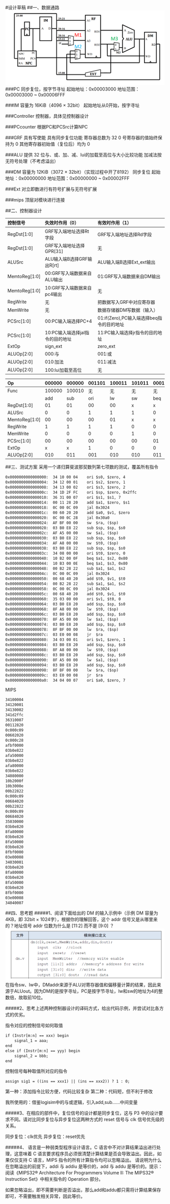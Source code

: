 #设计草稿
##一、数据通路
![Alt text](datapath.png) 
###PC
同步复位，按字节寻址
起始地址：0x00003000
地址范围：0x00003000 ~ 0x00006FFF

###IM
容量为 16KiB（4096 × 32bit）
起始地址从0开始，按字寻址

###Controller
控制器，具体见控制器设计

###PCcounter
根据PC和PCSrc计算NPC

###GRF
具有写使能
具有同步复位功能
寄存器总数为 32
0 号寄存器的值始终保持为 0
其他寄存器初始值（复位后）均为 0

###ALU
提供 32 位与、或、加、减、lui的加载至高位与大小比较功能
加减法按无符号处理（不考虑溢出）

###DM
容量为 12KiB（3072 × 32bit）（实现过程中开了8192）
同步复位
起始地址：0x00000000
地址范围：0x00000000 ~ 0x00002FFF

###Ext
对立即数进行有符号扩展与无符号扩展

###mips
顶层对模块进行连接

##二、控制器设计


| 控制信号 | 失效时作用（0） | 有效时作用（1） |
| :-- | :-- | :--  |
| RegDst[1:0] | GRF写入端地址选择Rt字段 | GRF写入端地址选择Rd字段 |
| RegDst[1:0] | GRF写入端地址选择GPR[31] | 无 |
| ALUSrc | ALU输入端B选择GRF输出R[rt] | ALU输入端B选择Ext_ext输出 |
| MemtoReg[1:0] | 00:GRF写入端数据来自ALU输出 | 01:GRF写入端数据来自DM输出 |
| MemtoReg[1:0] | 10:GRF写入端数据来自pc4输出 | 无 |
| RegWrite | 无 | 把数据写入GRF中对应寄存器 |
| MemWrite | 无 | 数据存储器DM写数据（输入） |
| PCSrc[1:0] | 00:PC输入端选择PC+4 | 01:if(Zero),PC输入端选择beq指令的目的地址 |
| PCSrc[1:0] | 10:PC输入端选择jal指令的目的地址 | 11:PC输入端选择jr指令的目的地址 |
| ExtOp | sign_ext | zero_ext | 
| ALUOp[2:0] | 000:与 | 001:或 |
| ALUOp[2:0] | 010:加法 | 011:减法 |
| ALUOp[2:0] | 100:lui加载至高位 | 无 |

| Op | 000000 | 000000 | 001101 | 100011 | 101011| 000100 | 001111 | 000011 | 000000 | 
| :-- | :-- | :-- | :-- | :-- | :-- | :-- | :-- | :-- | :-- |
| Func | 100000 | 100010 | 无 | 无 | 无 | 无 | 无 | 无 | 001000 |
| | add | sub | ori | lw | sw | beq | lui | jal | jr |
| RegDst[1:0] | 01 | 01 | 00 | 00 | x | x | 00 | 10 | x |
| ALUSrc | 0 | 0 | 1 | 1 | 1 | 0 | 1 | x | x |
| MemtoReg[1:0] | 00 | 00 | 00 | 01 | x | x | 00 | 10 | x |
| RegWrite | 1 | 1 | 1 | 1 | 0 | 0 | 1 | 1 | x |
| MemWrite | 0 | 0 | 0 | 0 | 1 | 0 | 0 | 0 | 0 |
| PCSrc[1:0] | 00 | 00 | 00 | 00 | 00 | 01 | 00 | 10 | 11 |
| ExtOp | x | x | 1 | 0 | 0 | 0 | x | x | x |
| ALUOp[2:0] | 010 | 011 | 001 | 010 | 010 | 011 | 100 | x | x |

##三、测试方案
采用一个递归算斐波那契数列第七项数的测试，覆盖所有指令
```
0x0000000000000000:  34 10 00 04    ori $s0, $zero, 4
0x0000000000000004:  34 12 00 01    ori $s2, $zero, 1
0x0000000000000008:  34 13 00 02    ori $s3, $zero, 2
0x000000000000000c:  34 1D 2F FC    ori $sp, $zero, 0x2ffc
0x0000000000000010:  36 31 00 07    ori $s1, $s1, 7
0x0000000000000014:  00 11 28 20    add $a1, $zero, $s1
0x0000000000000018:  0C 00 0C 09    jal 0x3024
0x000000000000001c:  00 60 20 20    add $a0, $v1, $zero
0x0000000000000020:  0C 00 0C 28    jal 0x30a0
0x0000000000000024:  AF BF 00 00    sw  $ra, ($sp)
0x0000000000000028:  03 B0 E8 22    sub $sp, $sp, $s0
0x000000000000002c:  AF A5 00 00    sw  $a1, ($sp)
0x0000000000000030:  03 B0 E8 22    sub $sp, $sp, $s0
0x0000000000000034:  AF A8 00 00    sw  $t0, ($sp)
0x0000000000000038:  03 B0 E8 22    sub $sp, $sp, $s0
0x000000000000003c:  34 08 00 00    ori $t0, $zero, 0
0x0000000000000040:  10 B2 00 0F    beq $a1, $s2, 0x80
0x0000000000000044:  10 B3 00 0E    beq $a1, $s3, 0x80
0x0000000000000048:  00 B2 28 22    sub $a1, $a1, $s2
0x000000000000004c:  0C 00 0C 09    jal 0x3024
0x0000000000000050:  00 68 40 20    add $t0, $v1, $t0
0x0000000000000054:  00 B2 28 22    sub $a1, $a1, $s2
0x0000000000000058:  0C 00 0C 09    jal 0x3024
0x000000000000005c:  00 68 40 20    add $t0, $v1, $t0
0x0000000000000060:  35 03 00 00    ori $v1, $t0, 0
0x0000000000000064:  03 B0 E8 20    add $sp, $sp, $s0
0x0000000000000068:  8F A8 00 00    lw  $t0, ($sp)
0x000000000000006c:  03 B0 E8 20    add $sp, $sp, $s0
0x0000000000000070:  8F A5 00 00    lw  $a1, ($sp)
0x0000000000000074:  03 B0 E8 20    add $sp, $sp, $s0
0x0000000000000078:  8F BF 00 00    lw  $ra, ($sp)
0x000000000000007c:  03 E0 00 08    jr  $ra
0x0000000000000080:  34 03 00 01    ori $v1, $zero, 1
0x0000000000000084:  03 B0 E8 20    add $sp, $sp, $s0
0x0000000000000088:  8F A8 00 00    lw  $t0, ($sp)
0x000000000000008c:  03 B0 E8 20    add $sp, $sp, $s0
0x0000000000000090:  8F A5 00 00    lw  $a1, ($sp)
0x0000000000000094:  03 B0 E8 20    add $sp, $sp, $s0
0x0000000000000098:  8F BF 00 00    lw  $ra, ($sp)
0x000000000000009c:  03 E0 00 08    jr  $ra
0x00000000000000a0:  34 04 00 07    ori $a0, $zero, 7
```
MIPS
```
34100004
34120001
34130002
341d2ffc
36310007
00112820
0c000c09
00602020
0c000c28
afbf0000
03b0e822
afa50000
03b0e822
afa80000
03b0e822
34080000
10b2000f
10b3000e
00b22822
0c000c09
00684020
00b22822
0c000c09
00684020
35030000
03b0e820
8fa80000
03b0e820
8fa50000
03b0e820
8fbf0000
03e00008
34030001
03b0e820
8fa80000
03b0e820
8fa50000
03b0e820
8fbf0000
03e00008
34040007
```

##四、思考题
#####1、阅读下面给出的 DM 的输入示例中（示例 DM 容量为 4KB，即 32bit × 1024字），根据你的理解回答，这个 addr 信号又是从哪里来的？地址信号 addr 位数为什么是 [11:2] 而不是 [9:0] ？
![Alt text](%E6%80%9D%E8%80%83%E9%A2%98%E5%9B%BE.png)  
在指令sw、lw中，DMaddr来源于ALU对寄存器值和偏移量计算的结果，因此来源于ALUout。因为DM的是按字寻址，PC是按字节寻址，lw和sw的地址为4的整数倍，故取前10位。

#####2、思考上述两种控制器设计的译码方式，给出代码示例，并尝试对比各方式的优劣。

指令对应的控制信号如何取值
```
if (Instr[m:n] == xxx) begin
    signal_1 = aaa;
end 
else if (Instr[m:n] == yyy) begin
    signal_2 = bbb;
end
```
控制信号每种取值所对应的指令
```
assign sig1 = ((ins == xxx1) || (ins == xxx2)) ? 1 : 0;
```
第一种：添加指令比较方便，代码比较复杂
第二种：代码短，但不利于修改

我所使用的：借鉴logisim中的与或逻辑，引入add,sub……中间变量

#####3、在相应的部件中，复位信号的设计都是同步复位，这与 P3 中的设计要求不同。请对比同步复位与异步复位这两种方式的 reset 信号与 clk 信号优先级的关系。

同步复位：clk优先
异步复位：reset优先

#####4、 语言是一种弱类型程序设计语言。C 语言中不对计算结果溢出进行处理，这意味着 C 语言要求程序员必须很清楚计算结果是否会导致溢出。因此，如果仅仅支持 C 语言，MIPS 指令的所有计算指令均可以忽略溢出。 请说明为什么在忽略溢出的前提下，addi 与 addiu 是等价的，add 与 addu 是等价的。提示：阅读《MIPS32® Architecture For Programmers Volume II: The MIPS32® Instruction Set》中相关指令的 Operation 部分。

如果忽略溢出，即不需要判断是否溢出，那么add和addu都只需将计算结果保存即可，不需要触发相关异常，因此等价。
